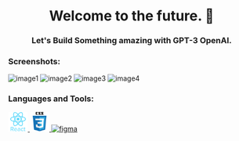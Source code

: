 <h1 align="center">Welcome to the future. 👋</h1>
<h3 align="center">Let's Build Something amazing with GPT-3 OpenAI.</h3>

<h3 align="left">Screenshots:</h3>
<img src="https://drive.google.com/uc?id=1dI7Bn0RCL64MWf78WGzIeUsflW2KP9S4" alt="image1" width="800">
<img src="https://drive.google.com/uc?id=1jRryMtmZV2Wl4u0N_GaZEb3iy-EZ7jli" alt="image2" width="800">
<img src="https://drive.google.com/uc?id=1nT5ID-AfAAUHc9aP2zWM0n6Mt2N9FjHs" alt="image3" width="800">
<img src="https://drive.google.com/uc?id=15sQn09u65h-ZPhuKnmkmdpGBmE-GlapG" alt="image4" width="800">

<h3 align="left">Languages and Tools:</h3>

<p align="left">
<a href="https://reactjs.org/" target="_blank" rel="noreferrer"> <img src="https://raw.githubusercontent.com/devicons/devicon/master/icons/react/react-original-wordmark.svg" alt="react" width="40" height="40"/>
</a>  
<a href="https://www.w3schools.com/css/" target="_blank" rel="noreferrer"> <img src="https://raw.githubusercontent.com/devicons/devicon/master/icons/css3/css3-original-wordmark.svg" alt="css3" width="40" height="40"/> 
</a>
<a href="https://www.figma.com/" target="_blank" rel="noreferrer"> <img src="https://www.vectorlogo.zone/logos/figma/figma-icon.svg" alt="figma" width="40" height="40"/>
</a>
</p>
